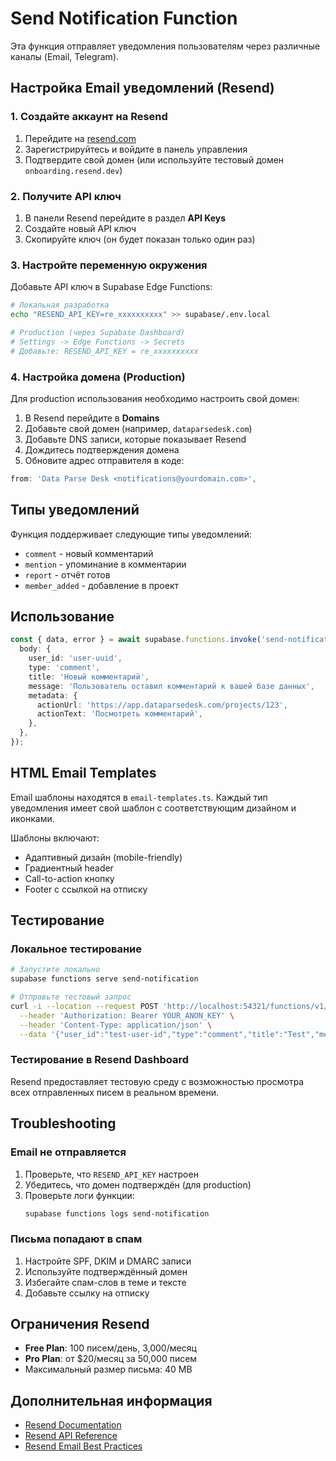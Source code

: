 # Send Notification Function

Эта функция отправляет уведомления пользователям через различные каналы (Email, Telegram).

## Настройка Email уведомлений (Resend)

### 1. Создайте аккаунт на Resend

1. Перейдите на [resend.com](https://resend.com)
2. Зарегистрируйтесь и войдите в панель управления
3. Подтвердите свой домен (или используйте тестовый домен `onboarding.resend.dev`)

### 2. Получите API ключ

1. В панели Resend перейдите в раздел **API Keys**
2. Создайте новый API ключ
3. Скопируйте ключ (он будет показан только один раз)

### 3. Настройте переменную окружения

Добавьте API ключ в Supabase Edge Functions:

```bash
# Локальная разработка
echo "RESEND_API_KEY=re_xxxxxxxxxx" >> supabase/.env.local

# Production (через Supabase Dashboard)
# Settings -> Edge Functions -> Secrets
# Добавьте: RESEND_API_KEY = re_xxxxxxxxxx
```

### 4. Настройка домена (Production)

Для production использования необходимо настроить свой домен:

1. В Resend перейдите в **Domains**
2. Добавьте свой домен (например, `dataparsedesk.com`)
3. Добавьте DNS записи, которые показывает Resend
4. Дождитесь подтверждения домена
5. Обновите адрес отправителя в коде:

```typescript
from: 'Data Parse Desk <notifications@yourdomain.com>',
```

## Типы уведомлений

Функция поддерживает следующие типы уведомлений:

- `comment` - новый комментарий
- `mention` - упоминание в комментарии
- `report` - отчёт готов
- `member_added` - добавление в проект

## Использование

```typescript
const { data, error } = await supabase.functions.invoke('send-notification', {
  body: {
    user_id: 'user-uuid',
    type: 'comment',
    title: 'Новый комментарий',
    message: 'Пользователь оставил комментарий к вашей базе данных',
    metadata: {
      actionUrl: 'https://app.dataparsedesk.com/projects/123',
      actionText: 'Посмотреть комментарий',
    },
  },
});
```

## HTML Email Templates

Email шаблоны находятся в `email-templates.ts`. Каждый тип уведомления имеет свой шаблон с соответствующим дизайном и иконками.

Шаблоны включают:
- Адаптивный дизайн (mobile-friendly)
- Градиентный header
- Call-to-action кнопку
- Footer с ссылкой на отписку

## Тестирование

### Локальное тестирование

```bash
# Запустите локально
supabase functions serve send-notification

# Отправьте тестовый запрос
curl -i --location --request POST 'http://localhost:54321/functions/v1/send-notification' \
  --header 'Authorization: Bearer YOUR_ANON_KEY' \
  --header 'Content-Type: application/json' \
  --data '{"user_id":"test-user-id","type":"comment","title":"Test","message":"Test message"}'
```

### Тестирование в Resend Dashboard

Resend предоставляет тестовую среду с возможностью просмотра всех отправленных писем в реальном времени.

## Troubleshooting

### Email не отправляется

1. Проверьте, что `RESEND_API_KEY` настроен
2. Убедитесь, что домен подтверждён (для production)
3. Проверьте логи функции:
   ```bash
   supabase functions logs send-notification
   ```

### Письма попадают в спам

1. Настройте SPF, DKIM и DMARC записи
2. Используйте подтверждённый домен
3. Избегайте спам-слов в теме и тексте
4. Добавьте ссылку на отписку

## Ограничения Resend

- **Free Plan**: 100 писем/день, 3,000/месяц
- **Pro Plan**: от $20/месяц за 50,000 писем
- Максимальный размер письма: 40 MB

## Дополнительная информация

- [Resend Documentation](https://resend.com/docs)
- [Resend API Reference](https://resend.com/docs/api-reference/introduction)
- [Resend Email Best Practices](https://resend.com/docs/knowledge-base/email-best-practices)

